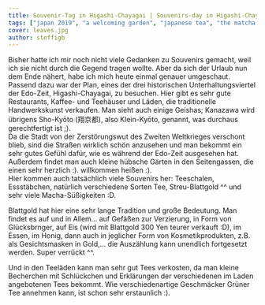 ```yaml
---
title: Souvenir-Tag in Higa­shi-Cha­ya­gai | Souvenirs-day in Higa­shi-Cha­ya­gai | お土産の日
tags: ["japan 2019", "a welcoming garden", "japanese tea", "the matcha incident"]
cover: leaves.jpg
author: steffigb
---
```


Bisher hatte ich mir noch nicht viele Gedanken zu Souvenirs gemacht, weil ich sie nicht durch die Gegend tragen wollte. Aber da sich der Urlaub nun dem Ende nähert, habe ich mich heute einmal genauer umgeschaut.  
Passend dazu war der Plan, eines der drei historischen Unterhaltungsviertel der Edo-Zeit, Higa­shi-Cha­ya­gai, zu besuchen. Hier gibt es sehr gute Restaurants, Kaffee- und Teehäuser und Läden, die traditionelle Handwerkskunst verkaufen. Man sieht auch einige Geishas; Kanazawa wird übrigens Sho-Kyōto (翔京都), also Klein-Kyōto, genannt, was durchaus gerechtfertigt ist ;).  
Da die Stadt von der Zerstörungswut des Zweiten Weltkrieges verschont blieb, sind die Straßen wirklich schön anzusehen und man bekommt ein sehr gutes Gefühl dafür, wie es während der Edo-Zeit ausgesehen hat. Außerdem findet man auch kleine hübsche Gärten in den Seitengassen, die einen sehr herzlich  :). willkommen heißen :).  
Hier kommen auch tatsächlich viele Souvenirs her: Teeschalen, Essstäbchen, natürlich verschiedene Sorten Tee, Streu-Blattgold ^^ und sehr viele Macha-Süßigkeiten :D.

Blattgold hat hier eine sehr lange Tradition und große Bedeutung. Man findet es auf und in Allem... auf Gefäßen zur Verzierung, in Form von Glücksbrnger, auf Eis (wird mit Blattgold 300 Yen teurer verkauft :D), im Essen, im Honig, dann auch in jeglicher Form von Kosmetikprodukten, z.B. als Gesichtsmasken in Gold,... die Auszählung kann unendlich fortgesetzt werden. Super verrückt ^^.

Und in den Teeläden kann man sehr gut Tees verkosten, da man kleine Becherchen mit Schlückchen und Erklärungen der verschiedenen im Laden angebotenen Tees bekommt. Wie verschiedenartige Geschmäcker Grüner Tee annehmen kann, ist schon sehr erstaunlich :).



